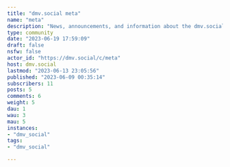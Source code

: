 ```yaml
---
title: "dmv.social meta" 
name: "meta"
description: "News, announcements, and information about the dmv.social Lemmy community"
type: community
date: "2023-06-19 17:59:09"
draft: false
nsfw: false
actor_id: "https://dmv.social/c/meta"
host: dmv.social
lastmod: "2023-06-13 23:05:56"
published: "2023-06-09 00:35:14"
subscribers: 11
posts: 5
comments: 6
weight: 5
dau: 1
wau: 3
mau: 5
instances:
- "dmv_social"
tags: 
- "dmv_social"

---
```

